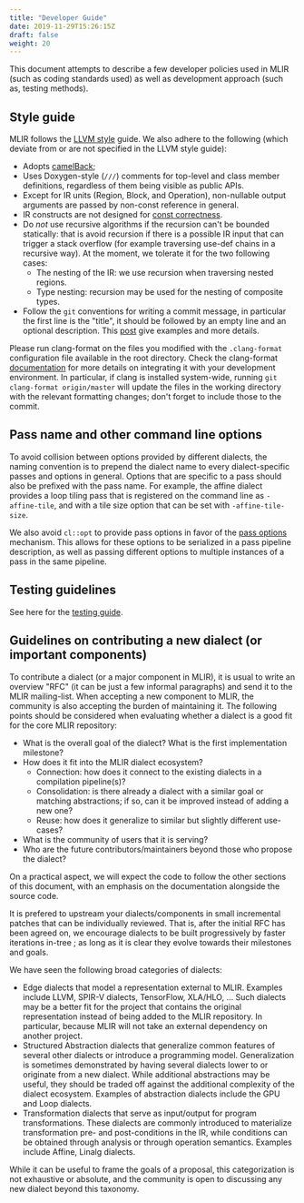 ```yaml
---
title: "Developer Guide"
date: 2019-11-29T15:26:15Z
draft: false
weight: 20
---
```


This document attempts to describe a few developer policies used in MLIR (such
as coding standards used) as well as development approach (such as, testing
methods).

## Style guide

MLIR follows the [LLVM style](https://llvm.org/docs/CodingStandards.html) guide.
We also adhere to the following (which deviate from or are not specified in the
LLVM style guide):

*   Adopts [camelBack](https://llvm.org/docs/Proposals/VariableNames.html);
*   Uses Doxygen-style (`///`) comments for top-level and class member
    definitions, regardless of them being visible as public APIs.
*   Except for IR units (Region, Block, and Operation), non-nullable output
    arguments are passed by non-const reference in general.
*   IR constructs are not designed for [const correctness](../../docs/UsageOfConst.md).
*   Do *not* use recursive algorithms if the recursion can't be bounded
    statically: that is avoid recursion if there is a possible IR input that can
    trigger a stack overflow (for example traversing use-def chains in a
    recursive way). At the moment, we tolerate it for the two following cases:
    *   The nesting of the IR: we use recursion when traversing nested regions.
    *   Type nesting: recursion may be used for the nesting of composite types.
*   Follow the `git` conventions for writing a commit message, in particular the
    first line is the "title", it should be followed by an empty line and an
    optional description. This [post](https://chris.beams.io/posts/git-commit/)
    give examples and more details.

Please run clang-format on the files you modified with the `.clang-format`
configuration file available in the root directory. Check the clang-format
[documentation](https://clang.llvm.org/docs/ClangFormat.html) for more details
on integrating it with your development environment. In particular, if clang is
installed system-wide, running `git clang-format origin/master` will update the
files in the working directory with the relevant formatting changes; don't
forget to include those to the commit.

## Pass name and other command line options

To avoid collision between options provided by different dialects, the naming
convention is to prepend the dialect name to every dialect-specific passes and
options in general. Options that are specific to a pass should also be prefixed
with the pass name. For example, the affine dialect provides a loop tiling pass
that is registered on the command line as `-affine-tile`, and with a tile size
option that can be set with `-affine-tile-size`.

We also avoid `cl::opt` to provide pass options in favor of the
[pass options](../../docs/WritingAPass.md#instance-specific-pass-options)
mechanism. This allows for these options to be serialized in a pass pipeline
description, as well as passing different options to multiple instances of a
pass in the same pipeline.

## Testing guidelines

See here for the [testing guide](TestingGuide.md).

## Guidelines on contributing a new dialect (or important components)

To contribute a dialect (or a major component in MLIR), it is usual to write an
overview "RFC" (it can be just a few informal paragraphs) and send it to the
MLIR mailing-list. When accepting a new component to MLIR, the community is
also accepting the burden of maintaining it. The following points should be
considered when evaluating whether a dialect is a good fit for the core MLIR
repository:
 * What is the overall goal of the dialect? What is the first implementation
   milestone?
 * How does it fit into the MLIR dialect ecosystem?
   * Connection: how does it connect to the existing dialects in a compilation
     pipeline(s)?
   * Consolidation: is there already a dialect with a similar goal or matching
     abstractions; if so, can it be improved instead of adding a new one?
   * Reuse: how does it generalize to similar but slightly different use-cases?
 * What is the community of users that it is serving?
 * Who are the future contributors/maintainers beyond those who propose the
   dialect?

On a practical aspect, we will expect the code to follow the other sections of
this document, with an emphasis on the documentation alongside the source code.

It is prefered to upstream your dialects/components in small incremental
patches that can be individually reviewed. That is, after the initial RFC has
been agreed on, we encourage dialects to be built progressively by faster
iterations in-tree ; as long as it is clear they evolve towards their
milestones and goals.

We have seen the following broad categories of dialects:
  * Edge dialects that model a representation external to MLIR. Examples include
    LLVM, SPIR-V dialects, TensorFlow, XLA/HLO, … Such dialects may be a better
    fit for the project that contains the original representation instead of
    being added to the MLIR repository. In particular, because MLIR will not
    take an external dependency on another project.
  * Structured Abstraction dialects that generalize common features of several
    other dialects or introduce a programming model. Generalization is sometimes
    demonstrated by having several dialects lower to or originate from a new
    dialect. While additional abstractions may be useful, they should be traded
    off against the additional complexity of the dialect ecosystem. Examples of
    abstraction dialects include the GPU and Loop dialects.
  * Transformation dialects that serve as input/output for program
    transformations. These dialects are commonly introduced to materialize
    transformation pre- and post-conditions in the IR, while conditions can be
    obtained through analysis or through operation semantics. Examples include
    Affine, Linalg dialects.

While it can be useful to frame the goals of a proposal, this categorization is
not exhaustive or absolute, and the community is open to discussing any new
dialect beyond this taxonomy.
